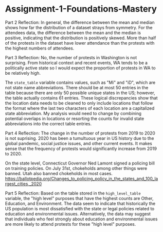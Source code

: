 # Assignment-1-Foundations-Mastery
Part 2 Reflection:
In general, the difference between the mean and median shows how far the 
distribution of a dataset strays from symmetry. For the attendees data, the 
difference between the mean and the median is positive, indicating that the 
distribution is positively skewed. More than half of the protests in the dataset
have lower attendance than the protests with the highest numbers of attendees.


Part 3 Reflection:
No, the number of protests in Washington is not surprising. From historical
context and recent events, WA tends to be a politically active state so I would 
expect the proportion of protests in WA to be relatively high.

The `state_table` variable contains values, such as "Mi" and "iD", which are not
state name abbreviations. There should be at most 50 entries in the table
because there are only 50 possible unique states in the US; however, the table
actually contains 61 entries. These logical discrepancies show that the location
data needs to be cleaned to only include locations that follow the format
where the last two characters of each location are a capitalized state
abbreviation. My analysis would need to change by combining potential overlaps
in locations or resorting the counts for invalid state abbreviations into
the correct table entries.


Part 4 Reflection:
The change in the number of protests from 2019 to 2020 is not suprising.
2020 has been a tumultuous year in US history due to the global pandemic,
social justice issues, and other current events. It makes sense that the 
frequency of protests would significantly increase from 2019 to 2020.

On the state level, Connecticut Governor Ned Lamont signed a policing bill on training policies. On July 31st, chokeholds among other things were banned. Utah also banned chokeholds in most cases. https://ballotpedia.org/Changes_to_policing_policy_in_the_states_and_100_largest_cities,_2020


Part 5 Reflection:
Based on the table stored in the `high_level_table` variable, the "high level"
purposes that have the highest counts are Other, Education, and Environment.
The data seem to indicate that historically the US population is most
dissatisfied with the state or legal policies related to education and
environmental issues. Alternatively, the data may suggest that individuals
who feel strongly about education and environmental issues are more likely to
attend protests for these "high level" purposes.
